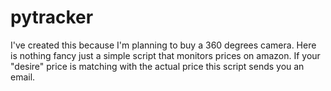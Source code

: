 # pytracker

I've created this because I'm planning to buy a 360 degrees camera. 
Here is nothing fancy just a simple script that monitors prices on amazon. 
If your "desire" price is matching with the actual price this script sends you an email.
